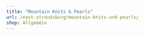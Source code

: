 ```yaml
---
title: "Mountain Knits & Pearls"
url: /east-stroudsburg/mountain-knits-und-pearls/
shop: Allgemein
---
```

